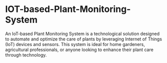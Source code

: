 # IOT-based-Plant-Monitoring-System
An IoT-based Plant Monitoring System is a technological solution designed to automate and optimize the care of plants by leveraging Internet of Things (IoT) devices and sensors. This system is ideal for home gardeners, agricultural professionals, or anyone looking to enhance their plant care through technology.
